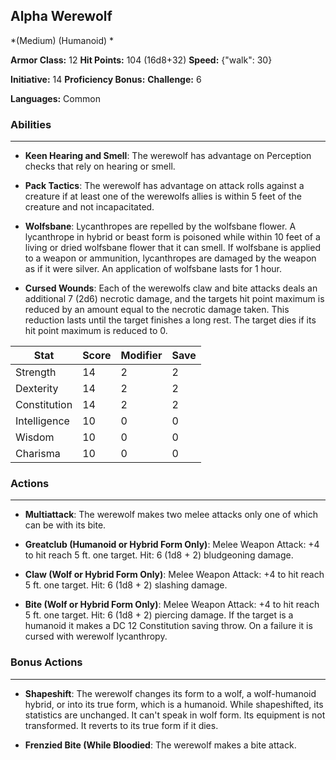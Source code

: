 ## Alpha Werewolf
*(Medium) (Humanoid) *

**Armor Class:** 12
**Hit Points:** 104 (16d8+32)
**Speed:** {"walk": 30}

**Initiative:** 14
**Proficiency Bonus:**
**Challenge:** 6

**Languages:** Common

### Abilities
 --- 
- **Keen Hearing and Smell**: The werewolf has advantage on Perception checks that rely on hearing or smell.

- **Pack Tactics**: The werewolf has advantage on attack rolls against a creature if at least one of the werewolfs allies is within 5 feet of the creature and not incapacitated.

- **Wolfsbane**: Lycanthropes are repelled by the wolfsbane flower. A lycanthrope in hybrid or beast form is poisoned while within 10 feet of a living or dried wolfsbane flower that it can smell. If wolfsbane is applied to a weapon or ammunition, lycanthropes are damaged by the weapon as if it were silver. An application of wolfsbane lasts for 1 hour.

- **Cursed Wounds**: Each of the werewolfs claw and bite attacks deals an additional 7 (2d6) necrotic damage, and the targets hit point maximum is reduced by an amount equal to the necrotic damage taken. This reduction lasts until the target finishes a long rest. The target dies if its hit point maximum is reduced to 0.



| Stat | Score | Modifier | Save |
| ---- | ---- | ---- | ---- |
| Strength | 14 | 2 | 2 |
| Dexterity | 14 | 2 | 2 |
| Constitution | 14 | 2 | 2 |
| Intelligence | 10 | 0 | 0 |
| Wisdom | 10 | 0 | 0 |
| Charisma | 10 | 0 | 0 |

### Actions
 --- 
- **Multiattack**: The werewolf makes two melee attacks  only one of which can be with its bite.

- **Greatclub (Humanoid or Hybrid Form Only)**: Melee Weapon Attack: +4 to hit  reach 5 ft.  one target. Hit: 6 (1d8 + 2) bludgeoning damage.

- **Claw (Wolf or Hybrid Form Only)**: Melee Weapon Attack: +4 to hit  reach 5 ft.  one target. Hit: 6 (1d8 + 2) slashing damage.

- **Bite (Wolf or Hybrid Form Only)**: Melee Weapon Attack: +4 to hit  reach 5 ft.  one target. Hit: 6 (1d8 + 2) piercing damage. If the target is a humanoid  it makes a DC 12 Constitution saving throw. On a failure  it is cursed with werewolf lycanthropy.

### Bonus Actions
 --- 
- **Shapeshift**: The werewolf changes its form to a wolf, a wolf-humanoid hybrid, or into its true form, which is a humanoid. While shapeshifted, its statistics are unchanged. It can't speak in wolf form. Its equipment is not transformed. It reverts to its true form if it dies.

- **Frenzied Bite (While Bloodied**: The werewolf makes a bite attack.

